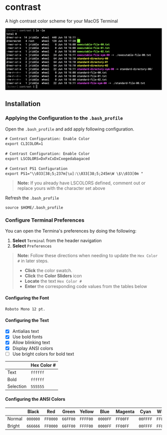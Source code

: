 # contrast

A high contrast color scheme for your MacOS Terminal


![Screenshot of Contrast Color Scheme](screenshot.gif "Contrast Color Scheme")

## Installation

### Applying the Configuration to the `.bash_profile`

Open the `.bash_profile` and add apply following configuration.

```
# Contrast Configuration: Enable Color
export CLICOLOR=1

# Contrast Configuration: Enable Color
export LSCOLORS=DxFxCxDxCxegedabagaced

# Contrast PS1 Configuration
export PS1="\\033[38;5;237m[\u]:\\033[38;5;245m\W \$\\033[0m "
```

> **Note:** If you already have LSCOLORS defined, comment out or replace yours with the character set above

Refresh the `.bash_profile`

```
source $HOME/.bash_profile
```

### Configure **Terminal** Preferences

You can open the Termina's preferences by doing the following:

1. **Select** `Terminal` from the header navigation
2. **Select** `Preferences`

> **Note:** Follow these directions when needing to update the `Hex Color #` in later steps.
> - **Click** the color swatch.
> - **Click** the **Color Sliders** icon
> - **Locate** the text `Hex Color #`
> - **Enter** the corresponding code values from the tables below

#### Configuring the Font

`Roboto Mono 12 pt.`

#### Configuring the Text 
 - [x] Antialias text
 - [x] Use bold fonts
 - [x] Allow blinking text
 - [x] Display ANSI colors
 - [ ] Use bright colors for bold text

|  | Hex Color # | 
|---|-------|
| Text | `ffffff` | 
| Bold | `ffffff` | 
| Selection | `555555` | 


#### Configuring the ANSI Colors

|  | Black | Red | Green | Yellow | Blue | Magenta | Cyan | White |
|---|-------|-----|-------|--------|------|---------|------|-------|
| Normal | `000000` | `FF0000` | `66FF00` | `FFFF00` | `0000FF` | `FF00FF` | `00FFFF` | `FFFFFF` | 
| Bright | `666666` | `FF0000` | `66FF00` | `FFFF00` | `0000FF` | `FF00FF` | `00FFFF` | `FFFFFF` | 




